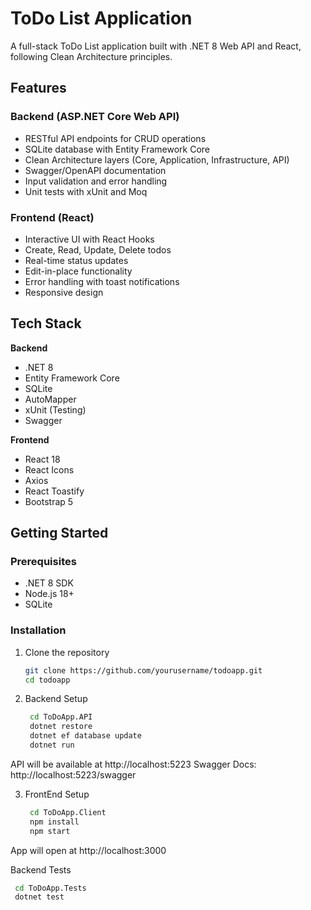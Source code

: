 # ToDo List Application

A full-stack ToDo List application built with .NET 8 Web API and React, following Clean Architecture principles.

## Features

### Backend (ASP.NET Core Web API)
- RESTful API endpoints for CRUD operations
- SQLite database with Entity Framework Core
- Clean Architecture layers (Core, Application, Infrastructure, API)
- Swagger/OpenAPI documentation
- Input validation and error handling
- Unit tests with xUnit and Moq

### Frontend (React)
- Interactive UI with React Hooks
- Create, Read, Update, Delete todos
- Real-time status updates
- Edit-in-place functionality
- Error handling with toast notifications
- Responsive design

## Tech Stack

**Backend**
- .NET 8
- Entity Framework Core
- SQLite
- AutoMapper
- xUnit (Testing)
- Swagger

**Frontend**
- React 18
- React Icons
- Axios
- React Toastify
- Bootstrap 5

## Getting Started

### Prerequisites
- .NET 8 SDK
- Node.js 18+
- SQLite

### Installation

1. Clone the repository
   ```bash
   git clone https://github.com/yourusername/todoapp.git
   cd todoapp

2. Backend Setup
   ```bash
    cd ToDoApp.API
    dotnet restore
    dotnet ef database update
    dotnet run

API will be available at http://localhost:5223
Swagger Docs: http://localhost:5223/swagger

3. FrontEnd Setup
   ```bash
    cd ToDoApp.Client
    npm install
    npm start
   
App will open at http://localhost:3000

Backend Tests
   ```bash
    cd ToDoApp.Tests
    dotnet test
